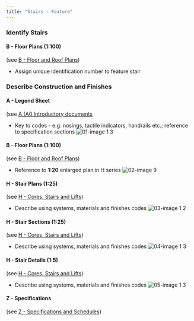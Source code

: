 ```yaml
---
title: "Stairs - Feature"
---
```

### Identify Stairs

#### B - Floor Plans (1:100)
(see [B - Floor and Roof Plans](content/notes/1_Documentation%20Codex/1b_Alphabet/B%20-%20Floor%20and%20Roof%20Plans.md))
- Assign unique identification number to feature stair

### Describe Construction and Finishes

#### A - Legend Sheet
(see [A (A0 Introductory documents](content/notes/1_Documentation%20Codex/1b_Alphabet/A%20(A0%20Introductory%20documents.md))
- Key to codes - e.g. nosings, tactile indicators, handrails etc.; reference to specification sections
![01-image 1 3](notes/1_Documentation%20Codex/1c_Building%20Components/assets/01-image%201%203.svg)

#### B - Floor Plans (1:100)
(see [B - Floor and Roof Plans](content/notes/1_Documentation%20Codex/1b_Alphabet/B%20-%20Floor%20and%20Roof%20Plans.md))

- Reference to **1:20** enlarged plan in H series
![02-image 9](notes/1_Documentation%20Codex/1c_Building%20Components/assets/02-image%209.svg)

#### H - Stair Plans (1:25)
(see [H - Cores, Stairs and Lifts](content/notes/1_Documentation%20Codex/1b_Alphabet/H%20-%20Cores,%20Stairs%20and%20Lifts.md))
- Describe using systems, materials and finishes codes
![03-image 1 2](notes/1_Documentation%20Codex/1c_Building%20Components/assets/03-image%201%202.svg)

#### H - Stair Sections (1:25)
(see [H - Cores, Stairs and Lifts](content/notes/1_Documentation%20Codex/1b_Alphabet/H%20-%20Cores,%20Stairs%20and%20Lifts.md))
- Describe using systems, materials and finishes codes
![04-image 1 3](notes/1_Documentation%20Codex/1c_Building%20Components/assets/04-image%201%203.svg)

#### H - Stair Details (1:5)
(see [H - Cores, Stairs and Lifts](content/notes/1_Documentation%20Codex/1b_Alphabet/H%20-%20Cores,%20Stairs%20and%20Lifts.md))
- Describe using systems, materials and finishes codes
![05-image 1 3](notes/1_Documentation%20Codex/1c_Building%20Components/assets/05-image%201%203.svg)

#### Z - Specifications
(see [Z - Specifications and Schedules](content/notes/1_Documentation%20Codex/1b_Alphabet/Z%20-%20Specifications%20and%20Schedules.md))

